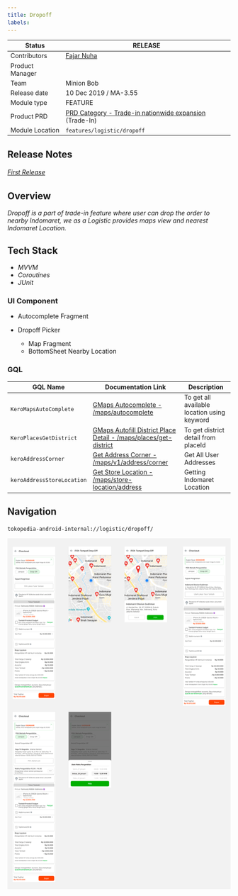 ```yaml
---
title: Dropoff
labels:
---
```



| **Status** | <!--start status:GREEN-->RELEASE<!--end status--> |
| --- | --- |
| Contributors | [Fajar Nuha](https://tokopedia.atlassian.net/wiki/people/5c90c19e47a4d62d37cde63f?ref=confluence)  |
| Product Manager |  |
| Team | Minion Bob |
| Release date | 10 Dec 2019 / <!--start status:GREY-->MA-3.55<!--end status--> |
| Module type |  <!--start status:YELLOW-->FEATURE<!--end status--> |
| Product PRD | [PRD Category - Trade-in nationwide expansion](/wiki/spaces/CT/pages/507936904/PRD+Category+-+Trade-in+nationwide+expansion) (Trade-In) |
| Module Location | `features/logistic/dropoff` |

<!--toc-->

## Release Notes

<!--start expand:10 Dec 2019 (MA-3.55)-->
###### [First Release](https://tokopedia.atlassian.net/browse/AN-2795)
<!--end expand-->

## Overview

*Dropoff is a part of trade-in feature where user can drop the order to nearby Indomaret, we as a Logistic provides maps view and nearest Indomaret Location.*

## Tech Stack

- *MVVM*
- *Coroutines*
- *JUnit*

### UI Component

- Autocomplete Fragment
- Dropoff Picker


	- Map Fragment
	- BottomSheet Nearby Location

### GQL



| **GQL Name** | **Documentation Link** | **Description** |
| --- | --- | --- |
| `KeroMapsAutoComplete` | [GMaps Autocomplete - /maps/autocomplete](/wiki/spaces/LG/pages/586482573) | To get all available location using keyword |
| `KeroPlacesGetDistrict` | [GMaps Autofill District Place Detail - /maps/places/get-district](/wiki/spaces/LG/pages/694750060) | To get district detail from placeId |
| `keroAddressCorner` | [Get Address Corner - /maps/v1/address/corner](/wiki/spaces/LG/pages/694794650) | Get All User Addresses |
| `keroAddressStoreLocation` | [Get Store Location - /maps/store-location/address](/wiki/spaces/LG/pages/560238543)  | Getting Indomaret Location |

## Navigation

`tokopedia-android-internal://logistic/dropoff/`

![](res/navigation.png)